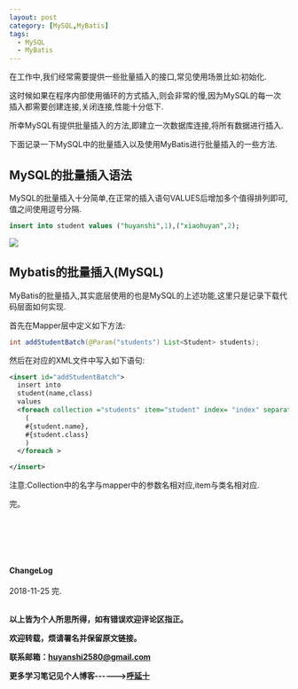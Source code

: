 ```yaml
---
layout: post
category: [MySQL,MyBatis]
tags:
  - MySQL
  - MyBatis
---
```


在工作中,我们经常需要提供一些批量插入的接口,常见使用场景比如:初始化.

这时候如果在程序内部使用循环的方式插入,则会非常的慢,因为MySQL的每一次插入都需要创建连接,关闭连接,性能十分低下.

所幸MySQL有提供批量插入的方法,即建立一次数据库连接,将所有数据进行插入.

下面记录一下MySQL中的批量插入以及使用MyBatis进行批量插入的一些方法.


## MySQL的批量插入语法

MySQL的批量插入十分简单,在正常的插入语句VALUES后增加多个值得排列即可,值之间使用逗号分隔.

```SQL
insert into student values ("huyanshi",1),("xiaohuyan",2);
```

![](http://img.couplecoders.tech/markdown-img-paste-20181125014726198.png)

## Mybatis的批量插入(MySQL)

MyBatis的批量插入,其实底层使用的也是MySQL的上述功能,这里只是记录下载代码层面如何实现.

首先在Mapper层中定义如下方法:

```java
int addStudentBatch(@Param("students") List<Student> students);
```

然后在对应的XML文件中写入如下语句:

```xml
<insert id="addStudentBatch">
  insert into
  student(name,class)
  values
  <foreach collection ="students" item="student" index= "index" separator =",">
    (
    #{student.name},
    #{student.class}
    )
  </foreach >

</insert>
```

注意:Collection中的名字与mapper中的参数名相对应,item与类名相对应.


完。


<br>
<br>
<br>
<br>
<h4>ChangeLog</h4>
2018-11-25 完.
<br>
<br>

**以上皆为个人所思所得，如有错误欢迎评论区指正。**

**欢迎转载，烦请署名并保留原文链接。**

**联系邮箱：huyanshi2580@gmail.com**

**更多学习笔记见个人博客------><a href="{{ site.baseurl }}/">呼延十</a>**
